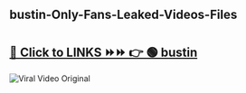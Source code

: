
 ## bustin-Only-Fans-Leaked-Videos-Files

# <h2><a href="https://mediaupload.pro?bustin">🔗 Click to LINKS ⏩⏩ 👉 🟢 bustin </a></h2>

<a href="https://mediaupload.pro?bustin" rel="nofollow" data-target="animated-image.originalLink"><img src="https://i.ibb.co.com/xMMVF88/686577567.gif" alt="Viral Video Original" style="max-width: 100%; display: inline-block;" data-target="animated-image.originalImage"></a>
